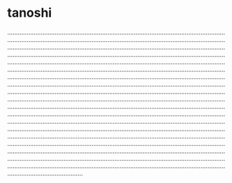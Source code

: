 # tanoshi
...............................................................................................................................................................................................................................................................................................................................................................................................................................................................................................................................................................................................................................................................................................................................................................................................................................................................................................................................................................................................................................................................................................................................................................................................................................................................................................................................................................................................................................................................................................................................................................................................................................................................................................................................................................................................................................................................................................................................................................................................................................................................................................................................................................................................................................................................................................................................................................................................................................................................................................